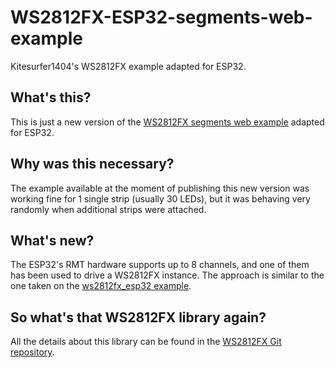 # WS2812FX-ESP32-segments-web-example
Kitesurfer1404's WS2812FX example adapted for ESP32.

## What's this?
This is just a new version of the [WS2812FX segments web example](https://github.com/kitesurfer1404/WS2812FX/tree/master/examples/ws2812fx_segments_web) adapted for ESP32.

## Why was this necessary?
The example available at the moment of publishing this new version was working fine for 1 single strip (usually 30 LEDs), but it was behaving very randomly when additional strips were attached.

## What's new?
The ESP32's RMT hardware supports up to 8 channels, and one of them has been used to drive a WS2812FX instance. The approach is similar to the one taken on the [ws2812fx_esp32 example](https://github.com/kitesurfer1404/WS2812FX/tree/master/examples/ws2812fx_esp32).

## So what's that WS2812FX library again?
All the details about this library can be found in the [WS2812FX Git repository](https://github.com/kitesurfer1404/WS2812FX).
